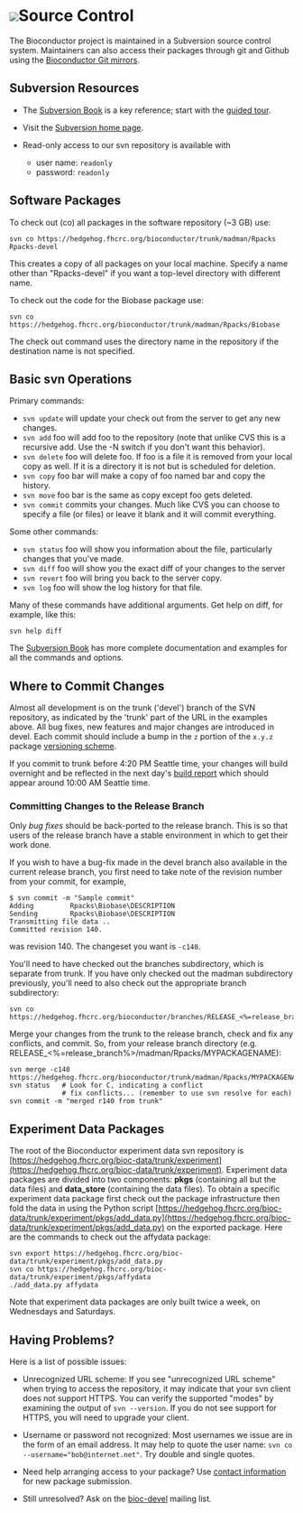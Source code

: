 # ![](/images/icons/magnifier.gif)Source Control

The Bioconductor project is maintained in a Subversion source control
system. Maintainers can also access their packages through git and
Github using the [Bioconductor Git mirrors](../git-mirrors/).

## Subversion Resources

* The [Subversion Book][1] is a key reference; start with the [guided
  tour][2].
* Visit the [Subversion home page][3].
* Read-only access to our svn repository is available with

  * user name: ``readonly``
  * password: ``readonly``

[1]: http://svnbook.red-bean.com/nightly/en/index.html
[2]: http://svnbook.red-bean.com/nightly/en/svn.intro.html
[3]: http://subversion.tigris.org/

## Software Packages

To check out (co) all packages in the software repository (~3 GB) use:

    svn co https://hedgehog.fhcrc.org/bioconductor/trunk/madman/Rpacks Rpacks-devel
    
This creates a copy of all packages on your local machine.  Specify a
name other than "Rpacks-devel" if you want a top-level directory with
different name.

To check out the code for the Biobase package use:

    svn co https://hedgehog.fhcrc.org/bioconductor/trunk/madman/Rpacks/Biobase

The check out command uses the directory name in the repository if the
destination name is not specified.

## Basic svn Operations

Primary commands:

* `svn update` will update your check out from the server to get any new
  changes.
* `svn add` foo will add foo to the repository (note that unlike CVS this is
  a recursive add. Use the -N switch if you don't want this behavior).
* `svn delete` foo will delete foo. If foo is a file it is removed from your
  local copy as well. If it is a directory it is not but is scheduled for
  deletion.
* `svn copy` foo bar will make a copy of foo named bar and copy the history.
* `svn move` foo bar is the same as copy except foo gets deleted.
* `svn commit` commits your changes. Much like CVS you can choose to specify
  a file (or files) or leave it blank and it will commit everything.

Some other commands:

* `svn status` foo will show you information about the file, particularly
  changes that you've made.
* `svn diff` foo will show you the exact diff of your changes to the server
* `svn revert` foo will bring you back to the server copy.
* `svn log` foo will show the log history for that file.

Many of these commands have additional arguments. Get help on diff,
for example, like this:

    svn help diff

The [Subversion Book][1] has more complete documentation and examples
for all the commands and options.

## Where to Commit Changes

Almost all development is on the trunk ('devel') branch of the SVN
repository, as indicated by the 'trunk' part of the URL in the
examples above. All bug fixes, new features and major changes are
introduced in devel. Each commit should include a bump in the `z`
portion of the `x.y.z` package
[versioning scheme](/developers/how-to/version-numbering/).

<!-- UPDATE THIS PARAGRAPH WITH EACH RELEASE (make sure times are correct): -->

If you commit to trunk before 4:20 PM Seattle time, your changes will
build overnight and be reflected in the next day's  [build
report](http://bioconductor.org/checkResults/devel/bioc-LATEST/) which
should appear around 10:00 AM Seattle time.


### Committing Changes to the Release Branch

Only *bug fixes* should be back-ported to the release branch. This is
so that users of the release branch have a stable environment in which
to get their work done.

If you wish to have a bug-fix made in the devel branch also available
in the current release branch, you first need to take note of the
revision number from your commit, for example,

    $ svn commit -m "Sample commit"
    Adding         Rpacks\Biobase\DESCRIPTION
    Sending        Rpacks\Biobase\DESCRIPTION
    Transmitting file data ..
    Committed revision 140.

was revision 140. The changeset you want is `-c140`.

You'll need to have checked out the branches subdirectory, which is
separate from trunk. If you have only checked out the madman
subdirectory previously, you'll need to also check out the appropriate
branch subdirectory:

    svn co https://hedgehog.fhcrc.org/bioconductor/branches/RELEASE_<%=release_branch%>/madman/Rpacks/MYPACKAGENAME

Merge your changes from the trunk to the release branch, check and fix
any conflicts, and commit. So, from your release branch directory
(e.g. RELEASE_<%=release_branch%>/madman/Rpacks/MYPACKAGENAME):

    svn merge -c140 https://hedgehog.fhcrc.org/bioconductor/trunk/madman/Rpacks/MYPACKAGENAME
    svn status   # Look for C, indicating a conflict
                 # fix conflicts... (remember to use svn resolve for each)
    svn commit -m "merged r140 from trunk"

## Experiment Data Packages

The root of the Bioconductor experiment data svn repository is
[https://hedgehog.fhcrc.org/bioc-data/trunk/experiment](https://hedgehog.fhcrc.org/bioc-data/trunk/experiment).
Experiment data packages are divided into two components: **pkgs**
(containing all but the data files) and **data_store** (containing the
data files). To obtain a specific experiment data package first check
out the package infrastructure then fold the data in using the Python
script
[https://hedgehog.fhcrc.org/bioc-data/trunk/experiment/pkgs/add_data.py](https://hedgehog.fhcrc.org/bioc-data/trunk/experiment/pkgs/add_data.py)
on the exported package. Here are the commands to check out the
affydata package:

    svn export https://hedgehog.fhcrc.org/bioc-data/trunk/experiment/pkgs/add_data.py
    svn co https://hedgehog.fhcrc.org/bioc-data/trunk/experiment/pkgs/affydata
    ./add_data.py affydata

Note that experiment data packages are only built twice a week,
on Wednesdays and Saturdays.

## Having Problems?

Here is a list of possible issues:

* Unrecognized URL scheme:
  If you see "unrecognized URL scheme" when trying to access the
  repository, it may indicate that your svn client does not support
  HTTPS.  You can verify the supported "modes" by examining the
  output of ``svn --version``.  If you do not see support for HTTPS,
  you will need to upgrade your client.

* Username or password not recognized:
  Most usernames we issue are in the form of an email address.  It may
  help to quote the user name: ``svn co
  --username="bob@internet.net"``.  Try double and single quotes.  

* Need help arranging access to your package? Use [contact
  information](/developers/package-submission/#contact-info) for new
  package submission.

* Still unresolved? Ask on the [bioc-devel](/help/mailing-list/)
  mailing list.
